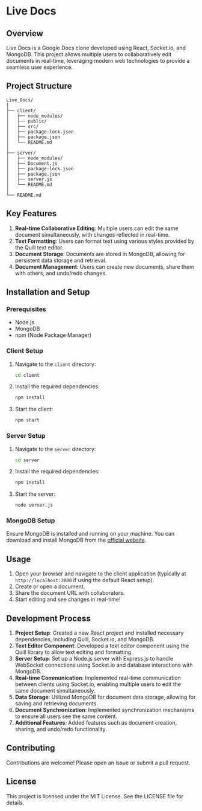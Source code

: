 # Live Docs

## Overview

Live Docs is a Google Docs clone developed using React, Socket.io, and MongoDB. This project allows multiple users to collaboratively edit documents in real-time, leveraging modern web technologies to provide a seamless user experience.

## Project Structure

```plaintext
Live_Docs/
│
├── client/
│   ├── node_modules/
│   ├── public/
│   ├── src/
│   ├── package-lock.json
│   ├── package.json
│   └── README.md
│
├── server/
│   ├── node_modules/
│   ├── Document.js
│   ├── package-lock.json
│   ├── package.json
│   ├── server.js
│   └── README.md
│
└── README.md
```

## Key Features

1. **Real-time Collaborative Editing**: Multiple users can edit the same document simultaneously, with changes reflected in real-time.
2. **Text Formatting**: Users can format text using various styles provided by the Quill text editor.
3. **Document Storage**: Documents are stored in MongoDB, allowing for persistent data storage and retrieval.
4. **Document Management**: Users can create new documents, share them with others, and undo/redo changes.

## Installation and Setup

### Prerequisites

- Node.js
- MongoDB
- npm (Node Package Manager)

### Client Setup

1. Navigate to the `client` directory:
   ```bash
   cd client
   ```

2. Install the required dependencies:
   ```bash
   npm install
   ```

3. Start the client:
   ```bash
   npm start
   ```

### Server Setup

1. Navigate to the `server` directory:
   ```bash
   cd server
   ```

2. Install the required dependencies:
   ```bash
   npm install
   ```

3. Start the server:
   ```bash
   node server.js
   ```

### MongoDB Setup

Ensure MongoDB is installed and running on your machine. You can download and install MongoDB from the [official website](https://www.mongodb.com/try/download/community).

## Usage

1. Open your browser and navigate to the client application (typically at `http://localhost:3000` if using the default React setup).
2. Create or open a document.
3. Share the document URL with collaborators.
4. Start editing and see changes in real-time!

## Development Process

1. **Project Setup**: Created a new React project and installed necessary dependencies, including Quill, Socket.io, and MongoDB.
2. **Text Editor Component**: Developed a text editor component using the Quill library to allow text editing and formatting.
3. **Server Setup**: Set up a Node.js server with Express.js to handle WebSocket connections using Socket.io and database interactions with MongoDB.
4. **Real-time Communication**: Implemented real-time communication between clients using Socket.io, enabling multiple users to edit the same document simultaneously.
5. **Data Storage**: Utilized MongoDB for document data storage, allowing for saving and retrieving documents.
6. **Document Synchronization**: Implemented synchronization mechanisms to ensure all users see the same content.
7. **Additional Features**: Added features such as document creation, sharing, and undo/redo functionality.

## Contributing

Contributions are welcome! Please open an issue or submit a pull request.

## License

This project is licensed under the MIT License. See the LICENSE file for details.
